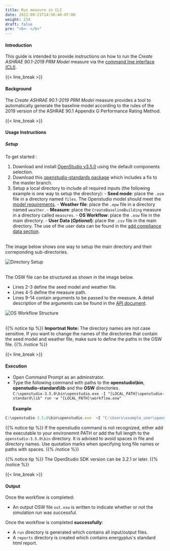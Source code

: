 ```yaml
---
title: Run measure in CLI
date: 2022-09-21T14:50:40-07:00
weight: 214
draft: false
pre: "<b>- </b>"
---
```


#### Introduction

This guide is intended to provide instructions on how to run the _Create ASHRAE 90.1-2019 PRM Model_ measure via the [command line interface (CLI)](http://nrel.github.io/OpenStudio-user-documentation/reference/command_line_interface/).

{{< line_break >}}

#### Background

The _Create ASHRAE 90.1-2019 PRM Model_ measure provides a tool to automatically generate the baseline model according to the rules of the 2019 version of the ASHRAE 90.1 Appendix G Performance Rating Method.

{{< line_break >}}

#### Usage Instructions

##### Setup

To get started :

1. Download and install [OpenStudio v3.5.0](https://github.com/NREL/OpenStudio/releases/tag/v3.5.0) using the default components selection.
2. Download this [openstudio-standards package](https://github.com/NREL/openstudio-standards/tree/appendixG_dev_debug_user_directory_error) which includes a fix to the master branch.
3. Setup a local directory to include all required inputs (the following example is one way to setup the directory): - **Seed mode**: place the `.osm` file in a directory named `files`. The Openstudio model should meet the [model requirements](https://pnnl.github.io/BEM-for-PRM/user_guide/model_requirements/). - **Weather file**: place the `.epw` file in a directory named `weather`. - **Measure**: place the `CreateBaselineBuilding` measure in a directory called `measures`. - **OS Workflow**: place the `.osw` file in the main directory. - **User Data (_Optional_)**: place the `.csv` file in the main directory. The use of the user data can be found in the [add compliance data section](https://pnnl.github.io/BEM-for-PRM/user_guide/add_compliance_data/).
   <br/><br/>

The image below shows one way to setup the main directory and their correponding sub-directories.

![Directory Setup](/BEM-for-PRM/get_start/os_app/images/DirectSetup.JPG?width=800px&align=left&classes=border)
<br/><br/>

The OSW file can be structured as shown in the image below.

- Lines 2-3 define the seed model and weather file.
- Lines 4-5 define the measure path.
- Lines 9-14 contain arguments to be passed to the measure. A detail description of the arguments can be found in the [API document](https://pnnl.github.io/BEM-for-PRM/user_guide/prm_api_ref/baseline_generation_api/).

![OS Workflow Structure](/BEM-for-PRM/get_start/os_app/images/osw.JPG?width=600px&align=left&classes=border)
<br/><br/>

{{% notice tip %}}
**Importnat Note:**
The directory names are not case sensitive. If you want to change the names of the directories that contain the seed model and weather file, make sure to define the paths in the OSW file.
{{% /notice %}}

{{< line_break >}}

#### Execution

- Open Command Prompt as an adminstrator.
- Type the following command with paths to the **openstudio\bin**, **openstudio-standard\lib** and the **OSW** directories.  
  `C:\openstudio-3.5.0\bin\openstudio.exe -I "[LOCAL_PATH]\openstudio-standard\lib" run -w "[LOCAL_PATH]\workflow.osw"`
  <br/><br/>
  **Example**

```ruby
C:\openstudio-3.5.0\bin\openstudio.exe  -I "C:\Users\example_user\openstudio-standard\lib" run -w "C:\Users\example_user\baselinePRM\test.osw"
```

{{% notice tip %}}
If the openstudio command is not recognized, either add the executable to your environemnt PATH or add the full length to the `openstudio-3.5.0\bin` directory.
It is advised to avoid spaces in file and directory names. Use quotation marks when specifying long file names or paths with spaces.
{{% /notice %}}

{{% notice tip %}}
The OpenStudio SDK version can be 3.2.1 or later.
{{% /notice %}}

{{< line_break >}}

#### Output

Once the workflow is completed:

- An output OSW file `out.osw` is written to indicate whether or not the simulation run was successful.

Once the workflow is completed **successfully**:

- A `run` directory is generated which contains all input/output files.
- A `reports` directory is created which contains energyplus's standard html report.
